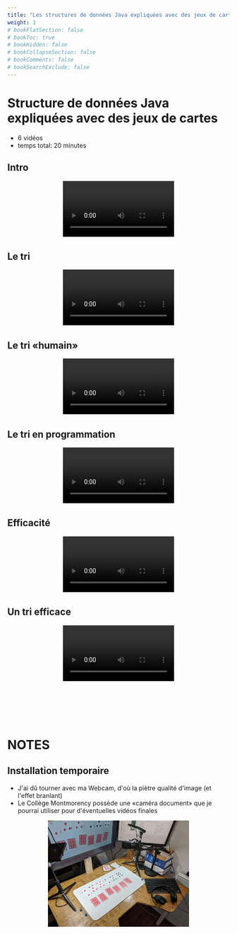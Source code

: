```yaml
---
title: "Les structures de données Java expliquées avec des jeux de cartes"
weight: 1
# bookFlatSection: false
# bookToc: true
# bookHidden: false
# bookCollapseSection: false
# bookComments: false
# bookSearchExclude: false
---
```


# Structure de données Java expliquées avec des jeux de cartes

* 6 vidéos
* temps total: 20 minutes

## Intro

<center>
<video width="50%" src="intro.mp4" type="video/mp4" controls>
</center>

## Le tri

<center>
<video width="50%" src="intro_tri.mp4" type="video/mp4" controls>
</center>

## Le tri «humain»

<center>
<video width="50%" src="tri_humain.mp4" type="video/mp4" controls>
</center>

## Le tri en programmation

<center>
<video width="50%" src="tri_naif.mp4" type="video/mp4" controls>
</center>

## Efficacité

<center>
<video width="50%" src="tri_naif_efficacite.mp4" type="video/mp4" controls>
</center>

## Un tri efficace

<center>
<video width="50%" src="tri_fusion.mp4" type="video/mp4" controls>
</center>


<br>
<br>
<br>
<br>
<br>

# NOTES

## Installation temporaire

* J'ai dû tourner avec ma Webcam, d'où la piètre qualité d'image (et l'effet branlant)
* Le Collège Montmorency possède une «caméra document» que je pourrai utiliser pour d'éventuelles vidéos finales

<center>
<img width="320px" src="studio_temporaire.jpg"/>
</center>
